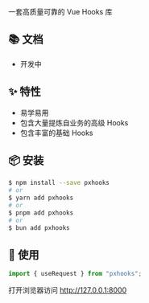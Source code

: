 一套高质量可靠的 Vue Hooks 库

## 📚 文档

- 开发中

## ✨ 特性

- 易学易用
- 包含大量提炼自业务的高级 Hooks
- 包含丰富的基础 Hooks

## 📦 安装

```bash
$ npm install --save pxhooks
# or
$ yarn add pxhooks
# or
$ pnpm add pxhooks
# or
$ bun add pxhooks
```

## 🔨 使用

```js
import { useRequest } from "pxhooks";
```

打开浏览器访问 http://127.0.0.1:8000
